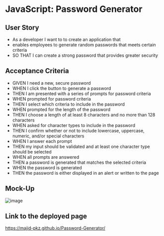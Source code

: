 # JavaScript: Password Generator

 ## User Story
 - As a developer I want to to create an application that 
 - enables employees to generate random passwords that meets certain criteria
 - SO THAT I can create a strong password that provides greater security
 
 ## Acceptance Criteria
- GIVEN I need a new, secure password
- WHEN I click the button to generate a password
- THEN I am presented with a series of prompts for password criteria
- WHEN prompted for password criteria
- THEN I select which criteria to include in the password
- WHEN prompted for the length of the password
- THEN I choose a length of at least 8 characters and no more than 128 characters
- WHEN asked for character types to include in the password
- THEN I confirm whether or not to include lowercase, uppercase, numeric, and/or special characters
- WHEN I answer each prompt
- THEN my input should be validated and at least one character type should be selected
- WHEN all prompts are answered
- THEN a password is generated that matches the selected criteria
- WHEN the password is generated
- THEN the password is either displayed in an alert or written to the page
## Mock-Up

![image](https://user-images.githubusercontent.com/116633682/204964781-4707e2d9-bfd2-43a5-8570-ab4706074b1b.png)

## Link to the deployed page
 https://majid-pkz.github.io/Password-Generator/
